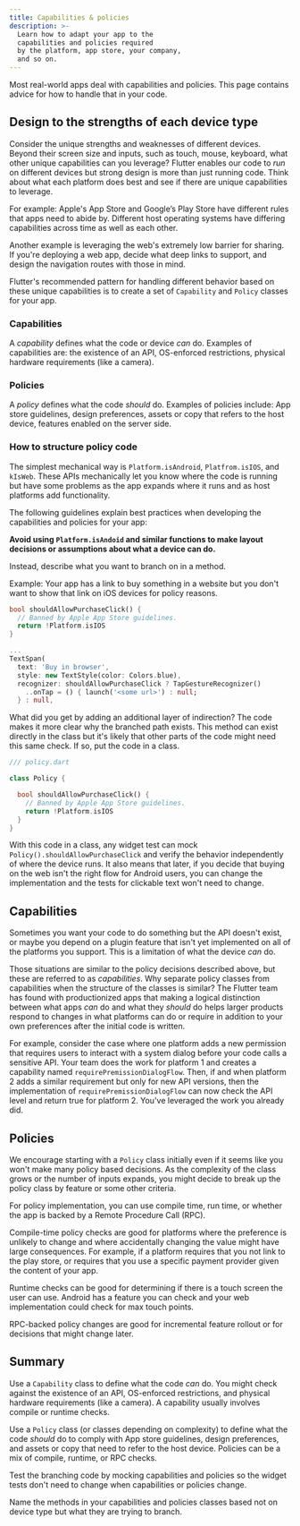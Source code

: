```yaml
---
title: Capabilities & policies
description: >-
  Learn how to adapt your app to the
  capabilities and policies required
  by the platform, app store, your company,
  and so on.
---
```


Most real-world apps deal with capabilities and
policies. This page contains advice for how to
handle that in your code.

## Design to the strengths of each device type

Consider the unique strengths and weaknesses of different devices.
Beyond their screen size and inputs, such as touch, mouse, keyboard,
what other unique capabilities can you leverage?
Flutter enables our code to _run_ on different devices
but strong design is more than just running code.
Think about what each platform does best and
see if there are unique capabilities to leverage.

For example: Apple's App Store and Google’s Play Store
have different rules that apps need to abide by.
Different host operating systems have differing
capabilities across time as well as each other. 

Another example is leveraging the web's extremely
low barrier for sharing. If you're deploying a web app,
decide what deep links to support,
and design the navigation routes with those in mind.

Flutter's recommended pattern for handling different
behavior based on these unique capabilities is to create
a set of `Capability` and `Policy` classes for your app.

### Capabilities

A _capability_ defines what the code or device _can_ do.
Examples of capabilities are: the existence of an API,
OS-enforced restrictions,
physical hardware requirements (like a camera). 

### Policies

A _policy_ defines what the code _should_ do.
Examples of policies include: App store guidelines,
design preferences, assets or copy that refers
to the host device, features enabled on the server side. 

### How to structure policy code 

The simplest mechanical way is `Platform.isAndroid`,
`Platfrom.isIOS`, and `kIsWeb`. These APIs mechanically
let you know where the code is running but have some
problems as the app expands where it runs and
as host platforms add functionality. 

The following guidelines explain best practices
when developing the capabilities and policies for your app:

**Avoid using `Platform.isAndoid` and similar functions
to make layout decisions or assumptions about what a device can do.**

Instead, describe what you want to branch on in a method. 

Example: Your app has a link to buy something in a
website but you don't want to show that link on iOS
devices for policy reasons. 

```dart
bool shouldAllowPurchaseClick() {
  // Banned by Apple App Store guidelines. 
  return !Platform.isIOS
}

...
TextSpan(
  text: 'Buy in browser',
  style: new TextStyle(color: Colors.blue),
  recognizer: shouldAllowPurchaseClick ? TapGestureRecognizer()
    ..onTap = () { launch('<some url>') : null;
  } : null,
```

What did you get by adding an additional layer of indirection?
The code makes it more clear why the branched path exists.
This method can exist directly in the class but it's likely
that other parts of the code might need this same check.
If so, put the code in a class. 

```dart 
/// policy.dart

class Policy {

  bool shouldAllowPurchaseClick() {
    // Banned by Apple App Store guidelines. 
    return !Platform.isIOS
  }
}
```

With this code in a class, any widget test can mock
`Policy().shouldAllowPurchaseClick` and verify the behavior
independently of where the device runs. 
It also means that later, if you decide that
buying on the web isn't the right flow for
Android users, you can change the implementation
and the tests for clickable text won't need to change. 

## Capabilities 

Sometimes you want your code to do something but the
API doesn't exist, or maybe you depend on a plugin feature
that isn't yet implemented on all of the platforms you support.
This is a limitation of what the device _can_ do. 

Those situations are similar to the policy decisions
described above, but these are referred to as _capabilities_.
Why separate policy classes from capabilities
when the structure of the classes is similar?
The Flutter team has found with productionized apps that making
a logical distinction between what apps _can_ do and
what they _should_ do helps larger products respond to
changes in what platforms can do or require
in addition to your own preferences after
the initial code is written. 

For example, consider the case where one platform adds
a new permission that requires users to interact with
a system dialog before your code calls a sensitive API.
Your team does the work for platform 1 and creates a
capability named `requirePremissionDialogFlow`.
Then, if and when platform 2 adds a similar requirement
but only for new API versions,
then the implementation of `requirePremissionDialogFlow`
can now check the API level and return true for platform 2.
You've leveraged the work you already did.

## Policies 

We encourage starting with a `Policy` class initially
even if it seems like you won't make many policy based decisions.
As the complexity of the class grows or the number of inputs expands,
you might decide to break up the policy class by feature
or some other criteria.  

For policy implementation, you can use compile time,
run time, or whether the app is backed by a
Remote Procedure Call (RPC).

Compile-time policy checks are good for platforms
where the preference is unlikely to change and where
accidentally changing the value might have large consequences.
For example, if a platform requires that you not
link to the play store, or requires that you use
a specific payment provider given the content of your app.

Runtime checks can be good for determining if there
is a touch screen the user can use. Android has a feature
you can check and your web implementation could
check for max touch points. 

RPC-backed policy changes are good for incremental
feature rollout or for decisions that might change later. 

## Summary 

Use a `Capability` class to define what the code *can* do.
You might check against the existence of an API,
OS-enforced restrictions,
and physical hardware requirements (like a camera).
A capability usually involves compile or runtime checks.

Use a `Policy` class (or classes depending on complexity)
to define what the code _should_ do to comply with
App store guidelines, design preferences,
and assets or copy that need to refer to the host device.
Policies can be a mix of compile, runtime, or RPC checks. 

Test the branching code by mocking capabilities and
policies so the widget tests don't need to change
when capabilities or policies change.

Name the methods in your capabilities and policies classes
 based not on device type but what they are trying to branch. 

